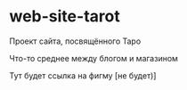 # web-site-tarot
Проект сайта, посвящённого Таро

Что-то среднее между блогом и магазином

Тут будет ссылка на фигму [не будет)]
